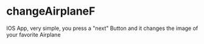 # changeAirplaneF
IOS App, very simple, you press a "next" Button and it changes the image of your favorite Airplane
